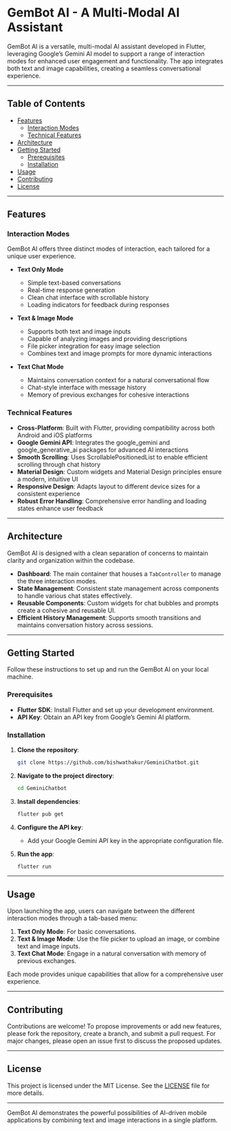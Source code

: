 # GemBot AI - A Multi-Modal AI Assistant

GemBot AI is a versatile, multi-modal AI assistant developed in Flutter, leveraging Google’s Gemini AI model to support a range of interaction modes for enhanced user engagement and functionality. The app integrates both text and image capabilities, creating a seamless conversational experience.

---

## Table of Contents

- [Features](#features)
  - [Interaction Modes](#interaction-modes)
  - [Technical Features](#technical-features)
- [Architecture](#architecture)
- [Getting Started](#getting-started)
  - [Prerequisites](#prerequisites)
  - [Installation](#installation)
- [Usage](#usage)
- [Contributing](#contributing)
- [License](#license)

---

## Features

### Interaction Modes

GemBot AI offers three distinct modes of interaction, each tailored for a unique user experience.

- **Text Only Mode**
  - Simple text-based conversations
  - Real-time response generation
  - Clean chat interface with scrollable history
  - Loading indicators for feedback during responses

- **Text & Image Mode**
  - Supports both text and image inputs
  - Capable of analyzing images and providing descriptions
  - File picker integration for easy image selection
  - Combines text and image prompts for more dynamic interactions

- **Text Chat Mode**
  - Maintains conversation context for a natural conversational flow
  - Chat-style interface with message history
  - Memory of previous exchanges for cohesive interactions

### Technical Features

- **Cross-Platform**: Built with Flutter, providing compatibility across both Android and iOS platforms
- **Google Gemini API**: Integrates the google_gemini and google_generative_ai packages for advanced AI interactions
- **Smooth Scrolling**: Uses ScrollablePositionedList to enable efficient scrolling through chat history
- **Material Design**: Custom widgets and Material Design principles ensure a modern, intuitive UI
- **Responsive Design**: Adapts layout to different device sizes for a consistent experience
- **Robust Error Handling**: Comprehensive error handling and loading states enhance user feedback

---

## Architecture

GemBot AI is designed with a clean separation of concerns to maintain clarity and organization within the codebase.

- **Dashboard**: The main container that houses a `TabController` to manage the three interaction modes.
- **State Management**: Consistent state management across components to handle various chat states effectively.
- **Reusable Components**: Custom widgets for chat bubbles and prompts create a cohesive and reusable UI.
- **Efficient History Management**: Supports smooth transitions and maintains conversation history across sessions.

---

## Getting Started

Follow these instructions to set up and run the GemBot AI on your local machine.

### Prerequisites

- **Flutter SDK**: Install Flutter and set up your development environment.
- **API Key**: Obtain an API key from Google’s Gemini AI platform.

### Installation

1. **Clone the repository**:
    ```bash
    git clone https://github.com/bishwathakur/GeminiChatbot.git
    ```

2. **Navigate to the project directory**:
    ```bash
    cd GeminiChatbot
    ```

3. **Install dependencies**:
    ```bash
    flutter pub get
    ```

4. **Configure the API key**:
   - Add your Google Gemini API key in the appropriate configuration file.

5. **Run the app**:
    ```bash
    flutter run
    ```

---

## Usage

Upon launching the app, users can navigate between the different interaction modes through a tab-based menu:

1. **Text Only Mode**: For basic conversations.
2. **Text & Image Mode**: Use the file picker to upload an image, or combine text and image inputs.
3. **Text Chat Mode**: Engage in a natural conversation with memory of previous exchanges.

Each mode provides unique capabilities that allow for a comprehensive user experience.

---

## Contributing

Contributions are welcome! To propose improvements or add new features, please fork the repository, create a branch, and submit a pull request. For major changes, please open an issue first to discuss the proposed updates.

---

## License

This project is licensed under the MIT License. See the [LICENSE](LICENSE) file for more details.

---

GemBot AI demonstrates the powerful possibilities of AI-driven mobile applications by combining text and image interactions in a single platform.
